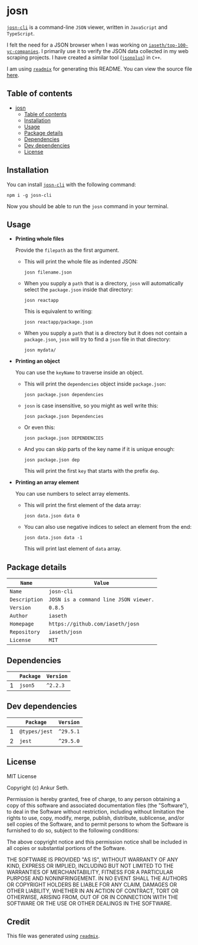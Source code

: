 
# josn
[`josn-cli`](https://www.npmjs.com/package/josn-cli) is a command-line `JSON` viewer, written in `JavaScript` and `TypeScript`.

I felt the need for a JSON browser when I was working on [`iaseth/top-100-yc-companies`](https://github.com/iaseth/top-100-yc-companies).
I primarily use it to verify the JSON data collected in my web scraping projects.
I have created a similar tool ([`jsonplus`](https://github.com/iaseth/jsonplus)) in `C++`.

I am using [`readmix`](https://github.com/iaseth/readmix) for generating this README.
You can view the source file [here](https://github.com/iaseth/josn/blob/master/README.md.rx).


## Table of contents
* [josn](#josn)
    * [Table of contents](#table-of-contents)
    * [Installation](#installation)
    * [Usage](#usage)
    * [Package details](#package-details)
    * [Dependencies](#dependencies)
    * [Dev dependencies](#dev-dependencies)
    * [License](#license)


## Installation
You can install [`josn-cli`](https://www.npmjs.com/package/josn-cli) with the following command:
```
npm i -g josn-cli
```
Now you should be able to run the `josn` command in your terminal.


## Usage
* **Printing whole files**

    Provide the `filepath` as the first argument.
    * This will print the whole file as indented JSON:
        ```
        josn filename.json
        ```
    * When you supply a `path` that is a directory, `josn` will automatically select the `package.json` inside that directory:
        ```
        josn reactapp
        ```
        This is equivalent to writing:
        ```
        josn reactapp/package.json
        ```
    * When you supply a `path` that is a directory but it does not contain a `package.json`, `josn` will try to find a `json` file in that directory:
        ```
        josn mydata/
        ```

* **Printing an object**

    You can use the `keyName` to traverse inside an object.
    * This will print the `dependencies` object inside `package.json`:
        ```
        josn package.json dependencies
        ```
    * `josn` is case insensitive, so you might as well write this:
        ```
        josn package.json Dependencies
        ```
    * Or even this:
        ```
        josn package.json DEPENDENCIES
        ```
    * And you can skip parts of the key name if it is unique enough:
        ```
        josn package.json dep
        ```
        This will print the first `key` that starts with the prefix `dep`.

* **Printing an array element**

    You can use numbers to select array elements.
    * This will print the first element of the data array:
        ```
        josn data.json data 0
        ```
    * You can also use negative indices to select an element from the end:
        ```
        josn data.json data -1
        ```
        This will print last element of `data` array.


## Package details
| `Name`        | `Value`                               |
| ------------- | ------------------------------------- |
| `Name`        | `josn-cli`                            |
| `Description` | `JOSN is a command line JSON viewer.` |
| `Version`     | `0.8.5`                               |
| `Author`      | `iaseth`                              |
| `Homepage`    | `https://github.com/iaseth/josn`      |
| `Repository`  | `iaseth/josn`                         |
| `License`     | `MIT`                                 |



## Dependencies
|     | `Package`   | `Version`   |
| --- | ----------- | ----------- |
| 1   | `json5`     | `^2.2.3`    |



## Dev dependencies
|     | `Package`     | `Version`   |
| --- | ------------- | ----------- |
| 1   | `@types/jest` | `^29.5.1`   |
| 2   | `jest`        | `^29.5.0`   |



## License
MIT License

Copyright (c) Ankur Seth.

Permission is hereby granted, free of charge, to any person obtaining a copy
of this software and associated documentation files (the "Software"), to deal
in the Software without restriction, including without limitation the rights
to use, copy, modify, merge, publish, distribute, sublicense, and/or sell
copies of the Software, and to permit persons to whom the Software is
furnished to do so, subject to the following conditions:

The above copyright notice and this permission notice shall be included in all
copies or substantial portions of the Software.

THE SOFTWARE IS PROVIDED "AS IS", WITHOUT WARRANTY OF ANY KIND, EXPRESS OR
IMPLIED, INCLUDING BUT NOT LIMITED TO THE WARRANTIES OF MERCHANTABILITY,
FITNESS FOR A PARTICULAR PURPOSE AND NONINFRINGEMENT. IN NO EVENT SHALL THE
AUTHORS OR COPYRIGHT HOLDERS BE LIABLE FOR ANY CLAIM, DAMAGES OR OTHER
LIABILITY, WHETHER IN AN ACTION OF CONTRACT, TORT OR OTHERWISE, ARISING FROM,
OUT OF OR IN CONNECTION WITH THE SOFTWARE OR THE USE OR OTHER DEALINGS IN THE
SOFTWARE.


## Credit

This file was generated using [`readmix`](https://github.com/iaseth/readmix).


